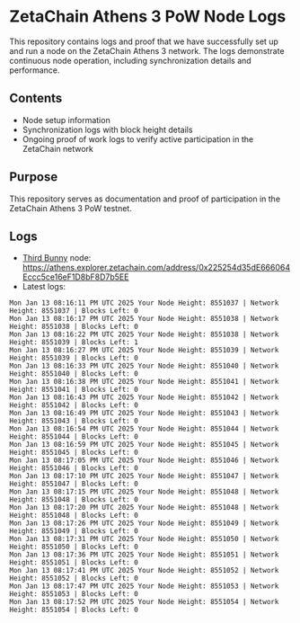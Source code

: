# ZetaChain Athens 3 PoW Node Logs
This repository contains logs and proof that we have successfully set up and run a node on the ZetaChain Athens 3 network. The logs demonstrate continuous node operation, including synchronization details and performance.

## Contents
- Node setup information
- Synchronization logs with block height details
- Ongoing proof of work logs to verify active participation in the ZetaChain network

## Purpose
This repository serves as documentation and proof of participation in the ZetaChain Athens 3 PoW testnet.

## Logs

- [Third Bunny](https://thirdbunny.xyz/) node: https://athens.explorer.zetachain.com/address/0x225254d35dE666064Eccc5ce16eF1D8bF8D7b5EE
- Latest logs:
```
Mon Jan 13 08:16:11 PM UTC 2025 Your Node Height: 8551037 | Network Height: 8551037 | Blocks Left: 0
Mon Jan 13 08:16:17 PM UTC 2025 Your Node Height: 8551038 | Network Height: 8551038 | Blocks Left: 0
Mon Jan 13 08:16:22 PM UTC 2025 Your Node Height: 8551038 | Network Height: 8551039 | Blocks Left: 1
Mon Jan 13 08:16:27 PM UTC 2025 Your Node Height: 8551039 | Network Height: 8551039 | Blocks Left: 0
Mon Jan 13 08:16:33 PM UTC 2025 Your Node Height: 8551040 | Network Height: 8551040 | Blocks Left: 0
Mon Jan 13 08:16:38 PM UTC 2025 Your Node Height: 8551041 | Network Height: 8551041 | Blocks Left: 0
Mon Jan 13 08:16:43 PM UTC 2025 Your Node Height: 8551042 | Network Height: 8551042 | Blocks Left: 0
Mon Jan 13 08:16:49 PM UTC 2025 Your Node Height: 8551043 | Network Height: 8551043 | Blocks Left: 0
Mon Jan 13 08:16:54 PM UTC 2025 Your Node Height: 8551044 | Network Height: 8551044 | Blocks Left: 0
Mon Jan 13 08:16:59 PM UTC 2025 Your Node Height: 8551045 | Network Height: 8551045 | Blocks Left: 0
Mon Jan 13 08:17:05 PM UTC 2025 Your Node Height: 8551046 | Network Height: 8551046 | Blocks Left: 0
Mon Jan 13 08:17:10 PM UTC 2025 Your Node Height: 8551047 | Network Height: 8551047 | Blocks Left: 0
Mon Jan 13 08:17:15 PM UTC 2025 Your Node Height: 8551048 | Network Height: 8551048 | Blocks Left: 0
Mon Jan 13 08:17:20 PM UTC 2025 Your Node Height: 8551048 | Network Height: 8551048 | Blocks Left: 0
Mon Jan 13 08:17:26 PM UTC 2025 Your Node Height: 8551049 | Network Height: 8551049 | Blocks Left: 0
Mon Jan 13 08:17:31 PM UTC 2025 Your Node Height: 8551050 | Network Height: 8551050 | Blocks Left: 0
Mon Jan 13 08:17:36 PM UTC 2025 Your Node Height: 8551051 | Network Height: 8551051 | Blocks Left: 0
Mon Jan 13 08:17:41 PM UTC 2025 Your Node Height: 8551052 | Network Height: 8551052 | Blocks Left: 0
Mon Jan 13 08:17:47 PM UTC 2025 Your Node Height: 8551053 | Network Height: 8551053 | Blocks Left: 0
Mon Jan 13 08:17:52 PM UTC 2025 Your Node Height: 8551054 | Network Height: 8551054 | Blocks Left: 0
```
